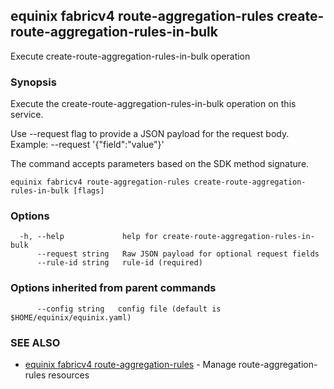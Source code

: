 ## equinix fabricv4 route-aggregation-rules create-route-aggregation-rules-in-bulk

Execute create-route-aggregation-rules-in-bulk operation

### Synopsis

Execute the create-route-aggregation-rules-in-bulk operation on this service.

Use --request flag to provide a JSON payload for the request body.
Example: --request '{"field":"value"}'

The command accepts parameters based on the SDK method signature.

```
equinix fabricv4 route-aggregation-rules create-route-aggregation-rules-in-bulk [flags]
```

### Options

```
  -h, --help             help for create-route-aggregation-rules-in-bulk
      --request string   Raw JSON payload for optional request fields
      --rule-id string   rule-id (required)
```

### Options inherited from parent commands

```
      --config string   config file (default is $HOME/equinix/equinix.yaml)
```

### SEE ALSO

* [equinix fabricv4 route-aggregation-rules](equinix_fabricv4_route-aggregation-rules.md)	 - Manage route-aggregation-rules resources

